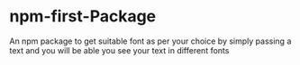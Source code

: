 # npm-first-Package
An npm package to get suitable font as per your choice by simply passing a text and you will be able you see your text in different fonts
